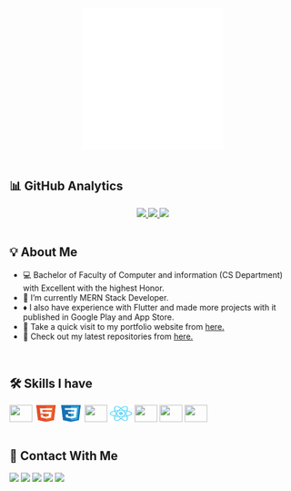 <div align="center">
  <picture>
    <source media="(prefers-color-scheme: dark)" srcset="logo.gif" width="250" height="250">
    <source media="(prefers-color-scheme: light)" srcset="logo-dark.gif" width="250" height="250">
    <img alt="Shows an illustrated sun in light color mode and a moon with stars in dark color mode." src="logo-dark.gif" width="250" height="250">
  </picture>
</div>
<br>

## 📊 GitHub Analytics
<div align="center">
  <a href="https://github.com/MahmoudSharaf55">
  <img height="160em" src="https://github-readme-stats.vercel.app/api?username=MahmoudSharaf55&show_icons=true&theme=dark&include_all_commits=true&count_private=true"/>
  <img height="160em" src="https://github-readme-stats.vercel.app/api/top-langs/?username=MahmoudSharaf55&layout=compact&langs_count=7&theme=dark"/>
  <img height="160em" src="https://github-readme-streak-stats.herokuapp.com?user=MahmoudSharaf55&theme=dark&date_format=M%20j%5B%2C%20Y%5D"/>
  </a>
</div>

<br>

## 💡 About Me

- 💻 Bachelor of Faculty of Computer and information (CS Department) with Excellent with the highest Honor.
- 🌱 I’m currently MERN Stack Developer.
- ♦️ I also have experience with Flutter and made more projects with it published in Google Play and App Store.
- 📌 Take a quick visit to my portfolio website from [here.](https://sharaf.vercel.app)
- 🔗 Check out my latest repositories from [here.](https://github.com/MahmoudSharaf55)

<br>

## 🛠️ Skills I have
<div style="display: inline_block">
  <img align="center" alt="" height="30" width="40" src="https://cdn.jsdelivr.net/gh/devicons/devicon/icons/nodejs/nodejs-original.svg">
  <img align="center" alt="" height="30" width="40" src="https://raw.githubusercontent.com/devicons/devicon/master/icons/html5/html5-original.svg">
  <img align="center" alt="" height="30" width="40" src="https://raw.githubusercontent.com/devicons/devicon/master/icons/css3/css3-original.svg">
  <img align="center" alt="" height="30" width="40" src="https://cdn.jsdelivr.net/gh/devicons/devicon/icons/angularjs/angularjs-original.svg">
  <img align="center" alt="" height="30" width="40" src="https://raw.githubusercontent.com/devicons/devicon/master/icons/react/react-original.svg">
  <img align="center" alt="" height="30" width="40" src="https://cdn.jsdelivr.net/gh/devicons/devicon/icons/electron/electron-original.svg">
  <img align="center" alt="" height="30" width="40" src="https://cdn.jsdelivr.net/gh/devicons/devicon/icons/java/java-original.svg">
  <img align="center" alt="" height="30" width="40" src="https://cdn.jsdelivr.net/gh/devicons/devicon/icons/flutter/flutter-original.svg">
</div>

<br>

## 📱 Contact With Me

<div> 
<a href="https://www.facebook.com/mahmoud.abdalla.sharaf55/" target="_blank"><img src="https://img.shields.io/badge/Facebook-1877F2?style=for-the-badge&logo=facebook&logoColor=white" target="_blank"></a>
<a href="https://twitter.com/Ma7MOoOD_SHaRaF" target="_blank"><img src="https://img.shields.io/badge/Twitter-1DA1F2?style=for-the-badge&logo=twitter&logoColor=white" target="_blank"></a>
<a href="mailto:mahmoudsharf55@gmail.com" target="_blank"><img src="https://img.shields.io/badge/Gmail-D14836?style=for-the-badge&logo=gmail&logoColor=white" target="_blank"></a>
<a href="https://wa.me/+2011100568681" target="_blank"><img src="https://img.shields.io/badge/WhatsApp-25D366?style=for-the-badge&logo=whatsapp&logoColor=white" target="_blank"></a>
<a href="https://www.linkedin.com/in/mahmoud-sharaf-51aab3171/" target="_blank"><img src="https://img.shields.io/badge/LinkedIn-0077B5?style=for-the-badge&logo=linkedin&logoColor=white" target="_blank"></a>

</div>

<br>
